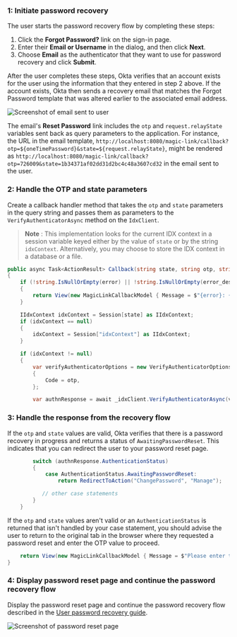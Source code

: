 ### 1: Initiate password recovery

The user starts the password recovery flow by completing these steps:

1. Click the **Forgot Password?** link on the sign-in page.
2. Enter their **Email or Username** in the dialog, and then click **Next**.
3. Choose **Email** as the authenticator that they want to use for password recovery and click **Submit**.

After the user completes these steps, Okta verifies that an account exists for the user using the information that they entered in step 2 above. If the account exists, Okta then sends a recovery email that matches the Forgot Password template that was altered earlier to the associated email address.

<div class="three-quarter">

![Screenshot of email sent to user](/img/advanced-use-cases/custom-pwd-recovery-custom-email.png)

</div>

The email's **Reset Password** link includes the `otp` and `request.relayState` variables sent back as query parameters to the application. For instance, the URL in the email template,  `http://localhost:8080/magic-link/callback?otp=${oneTimePassword}&state=${request.relayState}`, might be rendered as `http://localhost:8080/magic-link/callback?otp=726009&state=1b34371af02dd31d2bc4c48a3607cd32` in the email sent to the user.

### 2: Handle the OTP and state parameters

Create a callback handler method that takes the `otp` and `state` parameters in the query string and passes them as parameters to the `VerifyAuthenticatorAsync` method on the `IdxClient`.

> **Note** : This implementation looks for the current IDX context in a session variable keyed either by the value of `state` or by the string `idxContext`. Alternatively, you may choose to store the IDX context in a database or a file.

```csharp
public async Task<ActionResult> Callback(string state, string otp, string error = null, string error_description = null)
{
    if (!string.IsNullOrEmpty(error) || !string.IsNullOrEmpty(error_description))
    {
        return View(new MagicLinkCallbackModel { Message = $"{error}: {error_description}" });
    }

    IIdxContext idxContext = Session[state] as IIdxContext;
    if (idxContext == null)
    {
        idxContext = Session["idxContext"] as IIdxContext;
    }

    if (idxContext != null)
    {
        var verifyAuthenticatorOptions = new VerifyAuthenticatorOptions
        {
            Code = otp,
        };

        var authnResponse = await _idxClient.VerifyAuthenticatorAsync(verifyAuthenticatorOptions, idxContext);
```

### 3: Handle the response from the recovery flow

If the `otp` and `state` values are valid, Okta verifies that there is a password recovery in progress and returns a status of `AwaitingPasswordReset`. This indicates that you can redirect the user to your password reset page.

```csharp
        switch (authnResponse.AuthenticationStatus)
        {
            case AuthenticationStatus.AwaitingPasswordReset:
                return RedirectToAction("ChangePassword", "Manage");

           // other case statements
        }
    }
```

If the `otp` and `state` values aren't valid or an `AuthenticationStatus` is returned that isn't handled by your case statement, you should advise the user to return to the original tab in the browser where they requested a password reset and enter the OTP value to proceed.

```csharp
    return View(new MagicLinkCallbackModel { Message = $"Please enter the OTP '{otp}' in the original browser tab to finish the flow." });
}
```

### 4: Display password reset page and continue the password recovery flow

Display the password reset page and continue the password recovery flow described in the [User password recovery guide](/docs/guides/oie-embedded-sdk-use-case-pwd-recovery-mfa/aspnet/main/).

<div class="half border">

![Screenshot of password reset page](/img/advanced-use-cases/dotnet-custom-pwd-recovery-custom-sdk-reset-pwd-page.png)

</div>
